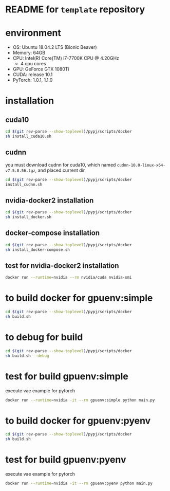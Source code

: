 # README for `template` repository

# environment

- OS: Ubuntu 18.04.2 LTS (Bionic Beaver)
- Memory: 64GB
- CPU: Intel(R) Core(TM) i7-7700K CPU @ 4.20GHz
    - 4 cpu cores
- GPU: GeForce GTX 1080Ti
- CUDA: release 10.1
- PyTorch: 1.0.1, 1.1.0


# installation

## cuda10
```bash
cd $(git rev-parse --show-toplevel)/pypj/scripts/docker
sh install_cuda10.sh
```

## cudnn
you must download cudnn for cuda10,
which named `cudnn-10.0-linux-x64-v7.5.0.56.tgz`,
and placed current dir
```bash
cd $(git rev-parse --show-toplevel)/pypj/scripts/docker
install_cudnn.sh
```


## nvidia-docker2 installation
```bash
cd $(git rev-parse --show-toplevel)/pypj/scripts/docker
sh install_docker.sh
```

## docker-compose installation
```bash
cd $(git rev-parse --show-toplevel)/pypj/scripts/docker
sh install_docker-compose.sh
```

## test for nvidia-docker2 installation
```bash
docker run --runtime=nvidia --rm nvidia/cuda nvidia-smi
```


# to build docker for gpuenv:simple

```bash
cd $(git rev-parse --show-toplevel)/pypj/scripts/docker
sh build.sh
```

# to debug for build
```bash
cd $(git rev-parse --show-toplevel)/pypj/scripts/docker
sh build.sh --debug
```

# test for build gpuenv:simple
execute vae example for pytorch
```bash
docker run --runtime=nvidia -it --rm gpuenv:simple python main.py
```

# to build docker for gpuenv:pyenv
```bash
cd $(git rev-parse --show-toplevel)/pypj/scripts/docker
sh build.sh
```

# test for build gpuenv:pyenv
execute vae example for pytorch
```bash
docker run --runtime=nvidia -it --rm gpuenv:pyenv python main.py
```

